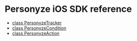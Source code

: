 # Personyze iOS SDK reference

- [class PersonyzeTracker](./PersonyzeTracker/README.md)
- [class PersonyzeCondition](./PersonyzeCondition/README.md)
- [class PersonyzeAction](./PersonyzeAction/README.md)
